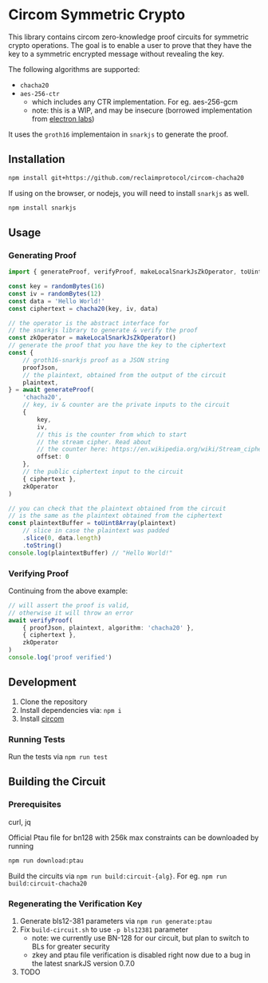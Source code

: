 # Circom Symmetric Crypto

This library contains circom zero-knowledge proof circuits for symmetric crypto operations. The goal is to enable a user to prove that they have the key to a symmetric encrypted message without revealing the key.

The following algorithms are supported:
- `chacha20`
- `aes-256-ctr`
	- which includes any CTR implementation. For eg. aes-256-gcm
	- note: this is a WIP, and may be insecure (borrowed implementation from [electron labs](https://github.com/Electron-Labs/aes-circom))

It uses the `groth16` implementaion in `snarkjs` to generate the proof.

## Installation

```bash
npm install git+https://github.com/reclaimprotocol/circom-chacha20
```

If using on the browser, or nodejs, you will need to install `snarkjs` as well.

```bash
npm install snarkjs
```

## Usage

### Generating Proof

```ts
import { generateProof, verifyProof, makeLocalSnarkJsZkOperator, toUint8Array } from '@reclaimprotocol/circom-symmetric-crypto'

const key = randomBytes(16)
const iv = randomBytes(12)
const data = 'Hello World!'
const ciphertext = chacha20(key, iv, data)

// the operator is the abstract interface for
// the snarkjs library to generate & verify the proof
const zkOperator = makeLocalSnarkJsZkOperator()
// generate the proof that you have the key to the ciphertext
const {
	// groth16-snarkjs proof as a JSON string
	proofJson,
	// the plaintext, obtained from the output of the circuit
	plaintext,
} = await generateProof(
	'chacha20',
	// key, iv & counter are the private inputs to the circuit
	{
		key,
		iv,
		// this is the counter from which to start
		// the stream cipher. Read about
		// the counter here: https://en.wikipedia.org/wiki/Stream_cipher
		offset: 0
	},
	// the public ciphertext input to the circuit
	{ ciphertext },
	zkOperator
)

// you can check that the plaintext obtained from the circuit
// is the same as the plaintext obtained from the ciphertext
const plaintextBuffer = toUint8Array(plaintext)
	// slice in case the plaintext was padded
	.slice(0, data.length)
	.toString()
console.log(plaintextBuffer) // "Hello World!"
```

### Verifying Proof

Continuing from the above example:

```ts
// will assert the proof is valid,
// otherwise it will throw an error
await verifyProof(
	{ proofJson, plaintext, algorithm: 'chacha20' },
	{ ciphertext },
	zkOperator
)
console.log('proof verified')

```

## Development

1. Clone the repository
2. Install dependencies via: `npm i`
3. Install [circom](https://docs.circom.io/getting-started/installation/)

### Running Tests

Run the tests via `npm run test`

## Building the Circuit

### Prerequisites
curl, jq

Official Ptau file for bn128 with 256k max constraints can be downloaded by running
```bash
npm run download:ptau
```

Build the circuits via `npm run build:circuit-{alg}`.
For eg. `npm run build:circuit-chacha20`

### Regenerating the Verification Key

1. Generate bls12-381 parameters via `npm run generate:ptau`
2. Fix `build-circuit.sh` to use `-p bls12381` parameter
   - note: we currently use BN-128 for our circuit, but plan to switch to BLs for greater security
   - zkey and ptau file verification is disabled right now due to a bug in the latest snarkJS version 0.7.0
3. TODO